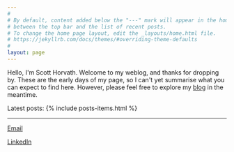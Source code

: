 ```yaml
---
#
# By default, content added below the "---" mark will appear in the home page
# between the top bar and the list of recent posts.
# To change the home page layout, edit the _layouts/home.html file.
# https://jekyllrb.com/docs/themes/#overriding-theme-defaults
#
layout: page
---
```


Hello, I'm Scott Horvath. Welcome to my weblog, and thanks for dropping by. These are the early days of my page, so I can't yet summarise what you can expect to find here. However, please feel free to explore my <a href="/blog/">blog</a> in the meantime.

Latest posts:
{% include posts-items.html %}

---

[Email](mailto:smart.luck8709@fastmail.com)

[LinkedIn](https://www.linkedin.com/in/horvathscott/)
